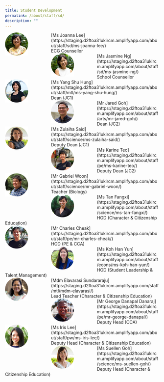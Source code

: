 ```yaml
---
title: Student Development
permalink: /about/staff/sd/
description: ""
---
```

<div>  
<div style="float: left">  
<img src="/images/Staff/SD-Joanna-Lee_s.jpg" style="width:50%">
</div>  
<div></div>  
</div>	
[Ms Joanna Lee](https://staging.d2ftoa31ukircm.amplifyapp.com/about/staff/sd/ms-joanna-lee/)
<br>
ECG Counsellor

<div>  
<div style="float: left">  
<img src="/images/Staff/SD-Jasmine-Ng_s.jpg" style="width:50%">
</div>  
<div></div>  
</div>	
[Ms Jasmine Ng](https://staging.d2ftoa31ukircm.amplifyapp.com/about/staff/sd/ms-jasmine-ng/)
<br>
School Counsellor

<div>  
<div style="float: left">  
<img src="/images/Staff/MTL-Yang-Shu-Hung_s%20(1).jpg" style="width:50%">
</div>  
<div></div>  
</div>	
[Ms Yang Shu Hung](https://staging.d2ftoa31ukircm.amplifyapp.com/about/staff/mtl/ms-yang-shu-hung/)
<br>
Dean (JC1)

<div>  
<div style="float: left">  
<img src="/images/Staff/Arts-Jared-Goh_s%20(1).jpg" style="width:50%">
</div>  
<div></div>  
</div>	
[Mr Jared Goh](https://staging.d2ftoa31ukircm.amplifyapp.com/about/staff/arts/mr-jared-goh/)
<br>
Dean (JC2)

<div>  
<div style="float: left">  
<img src="/images/Staff/Sci-Zulaiha-Said_s%20(1).jpg" style="width:50%">
</div>  
<div></div>  
</div>	
[Ms Zulaiha Said](https://staging.d2ftoa31ukircm.amplifyapp.com/about/staff/science/ms-zulaiha-said/)
<br>
Deputy Dean (JC1)

<div>  
<div style="float: left">  
<img src="/images/Staff/PE-Karine-Teo_s%20(1).jpg" style="width:50%">
</div>  
<div></div>  
</div>	
[Ms&nbsp;Karine Teo](https://staging.d2ftoa31ukircm.amplifyapp.com/about/staff/pe/ms-karine-teo/)
<br>
Deputy Dean (JC2)

<div>  
<div style="float: left">  
<img src="/images/Staff/Sci-Gabriel-Woon_s%20(1).jpg" style="width:50%">
</div>  
<div></div>  
</div>	
[Mr Gabriel Woon](https://staging.d2ftoa31ukircm.amplifyapp.com/about/staff/science/mr-gabriel-woon/)
<br>
Teacher (Biology)

<div>  
<div style="float: left">  
<img src="/images/Staff/Sci-Tan-Fangxi_s%20(1).jpg" style="width:50%">
</div>  
<div></div>  
</div>	
[Ms Tan Fangxi](https://staging.d2ftoa31ukircm.amplifyapp.com/about/staff/science/ms-tan-fangxi/)
<br>
HOD (Character &amp; Citizenship Education)

<div>  
<div style="float: left">  
<img src="/images/Staff/PE-Charles-Cheak_s-1%20(1).jpg" style="width:50%">
</div>  
<div></div>  
</div>	
[Mr Charles Cheak](https://staging.d2ftoa31ukircm.amplifyapp.com/about/staff/pe/mr-charles-cheak/)
<br>
HOD (PE &amp; CCA)

<div>  
<div style="float: left">  
<img src="/images/Staff/Econs_KohHanYun_s%20(1).jpg" style="width:50%">
</div>  
<div></div>  
</div>	
[Ms Koh Han Yun](https://staging.d2ftoa31ukircm.amplifyapp.com/about/staff/econs/ms-koh-han-yun/)
<br>
HOD (Student Leadership &amp; Talent Management)

<div>  
<div style="float: left">  
<img src="/images/Staff/mtl-elavarasi_s.jpg" style="width:50%">
</div>  
<div></div>  
</div>	
[Mdm Elavarasi Sundararaju](https://staging.d2ftoa31ukircm.amplifyapp.com/staff/mtl/mdm-elavarasi/)<br>
Lead Teacher (Character &amp; Citizenship Education)

<div>  
<div style="float: left">  
<img src="/images/Staff/PE-George-Danapal_s%20(1).jpg" style="width:50%">
</div>  
<div></div>  
</div>	
[Mr George Danapal Danaraj](https://staging.d2ftoa31ukircm.amplifyapp.com/about/staff/pe/mr-george-danapal/)
<br>
Deputy Head (CCA)

<div>  
<div style="float: left">  
<img src="/images/Staff/PW-Iris-Lee_s-2%20(1).jpg" style="width:50%">
</div>  
<div></div>  
</div>	
[Ms Iris Lee](https://staging.d2ftoa31ukircm.amplifyapp.com/about/staff/pw/ms-iris-lee/)
<br>
Deputy Head (Character &amp; Citizenship Education)

<div>  
<div style="float: left">  
<img src="/images/Staff/Sci-Suellen-Goh_s%20(1).jpg" style="width:50%">
</div>  
<div></div>  
</div>	
[Ms Suellen Goh](https://staging.d2ftoa31ukircm.amplifyapp.com/about/staff/science/ms-suellen-goh/)
<br>
Deputy Head (Character &amp; Citizenship Education)